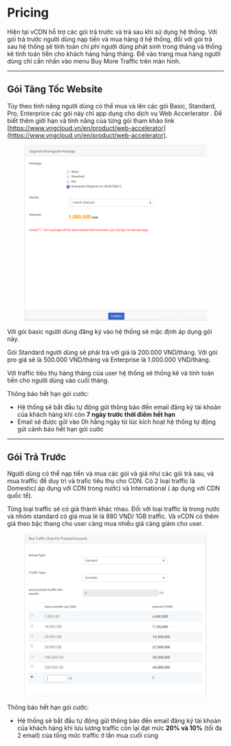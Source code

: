 # Pricing

Hiện tại vCDN hỗ trợ các gói trả trước và trả sau khi sử dụng hệ thống. Với gói trả trước người dùng nạp tiền và mua hàng ở hệ thống, đối với gói trả sau hệ thống sẽ tính toán chi phí người dùng phát sinh trong tháng và thống kê tính toán tiền cho khách hàng hàng tháng. Để vào trang mua hàng người dùng chỉ cần nhấn vào menu Buy More Traffic trên màn hình.

***

## **Gói Tăng Tốc Website** <a href="#huongdanmuahang-goitangtocwebsite" id="huongdanmuahang-goitangtocwebsite"></a>

Tùy theo tính năng người dùng có thể mua và lên các gói Basic, Standard, Pro, Enterprice các gói này chỉ app dụng cho dịch vụ Web Accerlerator . Để biết thêm giới hạn và tính năng của từng gói tham khảo link [https://www.vngcloud.vn/en/product/web-accelerator](https://www.vngcloud.vn/en/product/web-accelerator).

<figure><img src="../.gitbook/assets/image (201).png" alt=""><figcaption></figcaption></figure>

Với gói basic người dùng đăng ký vào hệ thống sẽ mặc định áp dụng gói này.

Gói Standard người dùng sẽ phải trả với giá là 200.000 VND/tháng. Với gói pro giá sẽ là 500.000 VND/tháng và Enterprise là 1.000.000 VND/tháng.

Với traffic tiêu thụ hàng tháng của user hệ thống sẽ thống kê và tính toán tiền cho người dùng vào cuối tháng.

Thông báo hết hạn gói cước:

* Hệ thống sẽ bắt đầu tự động gửi thông báo đến email đăng ký tài khoản của khách hàng khi còn **7 ngày trước thời điểm hết hạn**
* Email sẽ được gửi vào 0h hằng ngày từ lúc kích hoạt hệ thống tự động gửi cảnh báo hết hạn gói cước

***

## **Gói Trả Trước** <a href="#huongdanmuahang-goitratruoc" id="huongdanmuahang-goitratruoc"></a>

Người dùng có thể nạp tiền và mua các gói và giá như các gói trả sau, và mua traffic để duy trì và trafic tiêu thụ cho CDN. Có 2 loại traffic là Domestic( áp dụng với CDN trong nước) và International ( áp dụng với CDN quốc tế).

Từng loại traffic sẽ có giá thành khác nhau. Đối với loại traffic là trong nước và nhóm standard có giá mua lẻ là 880 VND/ 1GB traffic. Và vCDN có thêm giá theo bậc thang cho user càng mua nhiều giá càng giảm cho user.

<figure><img src="../.gitbook/assets/image (202).png" alt=""><figcaption></figcaption></figure>

Thông báo hết hạn gói cước:

* Hệ thống sẽ bắt đầu tự động gửi thông báo đến email đăng ký tài khoản của khách hàng khi lưu lương traffic còn lại đạt mức **20% và 10%** (tối đa 2 email) của tổng mức traffic ở lần mua cuối cùng
